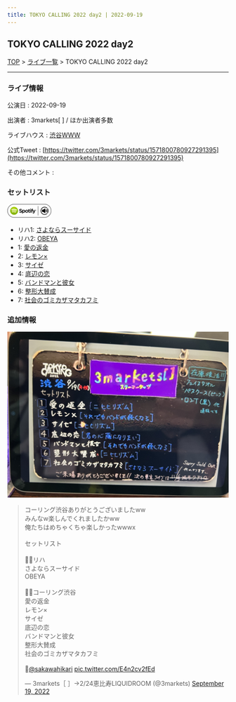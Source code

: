 ```yaml
---
title: TOKYO CALLING 2022 day2 | 2022-09-19
---
```

## TOKYO CALLING 2022 day2

[TOP](/setlist/) > [ライブ一覧](lives.html) > TOKYO CALLING 2022 day2

___

### ライブ情報

公演日
:    2022-09-19

出演者
:    3markets[ ] / ほか出演者多数

ライブハウス
:    [渋谷WWW](livehouse036.html)

公式Tweet
:    [https://twitter.com/3markets/status/1571800780927291395](https://twitter.com/3markets/status/1571800780927291395)

その他コメント
:    

### セットリスト


[![play with spotify](images/spotify-icon.png)](https://open.spotify.com/playlist/3T3dqFxb3wx6Zfuc98cnTb)



*  リハ1: [さよならスーサイド](song013.html)
*  リハ2: [OBEYA](song021.html)
*  1: [愛の返金](song012.html)
*  2: [レモン×](song003.html)
*  3: [サイゼ](song004.html)
*  4: [底辺の恋](song008.html)
*  5: [バンドマンと彼女](song009.html)
*  6: [整形大賛成](song005.html)
*  7: [社会のゴミカザマタカフミ](song002.html)


### 追加情報


[![セトリ画像](images/035.jpg)](images/035.jpg)


<blockquote class="twitter-tweet"><p lang="ja" dir="ltr">コーリング渋谷ありがとうございましたww<br>みんなw楽しんでくれましたかww<br>俺たちはめちゃくちゃ楽しかったwwwx<br><br>セットリスト<br><br>🚶‍♂️リハ<br>さよならスーサイド<br>OBEYA<br><br>🏃‍♂️コーリング渋谷<br>愛の返金<br>レモン×<br>サイゼ<br>底辺の恋<br>バンドマンと彼女<br>整形大賛成<br>社会のゴミカザマタカフミ<br><br>📸<a href="https://twitter.com/sakawahikari?ref_src=twsrc%5Etfw">@sakawahikari</a> <a href="https://t.co/E4n2cv2fEd">pic.twitter.com/E4n2cv2fEd</a></p>&mdash; 3markets［ ］→2/24恵比寿LIQUIDROOM (@3markets) <a href="https://twitter.com/3markets/status/1571800780927291395?ref_src=twsrc%5Etfw">September 19, 2022</a></blockquote>
<script async src="https://platform.twitter.com/widgets.js" charset="utf-8"></script>


